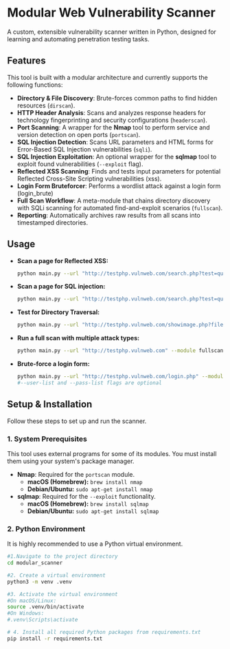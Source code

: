 # Modular Web Vulnerability Scanner

A custom, extensible vulnerability scanner written in Python, designed for learning and automating penetration testing tasks.

## Features

This tool is built with a modular architecture and currently supports the following functions:

-   **Directory & File Discovery**: Brute-forces common paths to find hidden resources (`dirscan`).
-   **HTTP Header Analysis**: Scans and analyzes response headers for technology fingerprinting and security configurations (`headerscan`).
-   **Port Scanning**: A wrapper for the **Nmap** tool to perform service and version detection on open ports (`portscan`).
-   **SQL Injection Detection**: Scans URL parameters and HTML forms for Error-Based SQL Injection vulnerabilities (`sqli`).
-   **SQL Injection Exploitation**: An optional wrapper for the **sqlmap** tool to exploit found vulnerabilities (`--exploit` flag).
-   **Reflected XSS Scanning**: Finds and tests input parameters for potential Reflected Cross-Site Scripting vulnerabilities (xss).
-   **Login Form Bruteforcer**: Performs a wordlist attack against a login form (login_brute)
-   **Full Scan Workflow**: A meta-module that chains directory discovery with SQLi scanning for automated find-and-exploit scenarios (`fullscan`).
-   **Reporting**: Automatically archives raw results from all scans into timestamped directories.

## Usage

-   **Scan a page for Reflected XSS:**
    ```bash
    python main.py --url "http://testphp.vulnweb.com/search.php?test=query" --module xss
    ```
-   **Scan a page for SQL injection:**
    ```bash
    python main.py --url "http://testphp.vulnweb.com/search.php?test=query" --module sqli
    ```
-   **Test for Directory Traversal:**
    ```bash
    python main.py --url "http://testphp.vulnweb.com/showimage.php?file=cat.gif" --module traversal
    ```
-   **Run a full scan with multiple attack types:**
    ```bash
    python main.py --url "http://testphp.vulnweb.com" --module fullscan -w wordlists/test_wordlist.txt --attacks sqli,xss,traversal
    ```
-   **Brute-force a login form:**
    ```bash
    python main.py --url "http://testphp.vulnweb.com/login.php" --module login_brute --user-list wordlists/users.txt --pass-list wordlists/passwords.txt --user-param uname --pass-param pass --failure-string "Invalid password"
    #--user-list and --pass-list flags are optional
    ```


## Setup & Installation

Follow these steps to set up and run the scanner.

### 1. System Prerequisites

This tool uses external programs for some of its modules. You must install them using your system's package manager.

-   **Nmap**: Required for the `portscan` module.
    -   **macOS (Homebrew):** `brew install nmap`
    -   **Debian/Ubuntu:** `sudo apt-get install nmap`
-   **sqlmap**: Required for the `--exploit` functionality.
    -   **macOS (Homebrew):** `brew install sqlmap`
    -   **Debian/Ubuntu:** `sudo apt-get install sqlmap`

### 2. Python Environment

It is highly recommended to use a Python virtual environment.

```bash
#1.Navigate to the project directory
cd modular_scanner

#2. Create a virtual environment
python3 -m venv .venv

#3. Activate the virtual environment
#On macOS/Linux:
source .venv/bin/activate
#On Windows:
#.venv\Scripts\activate

# 4. Install all required Python packages from requirements.txt
pip install -r requirements.txt